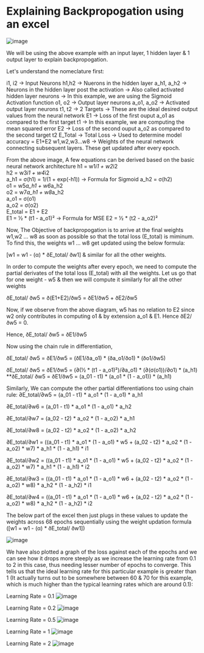 # Explaining Backpropogation using an excel

![image](https://github.com/KartikS07/ERAV1_S6_Assignment_Part_1/assets/135399864/d5edd423-5d79-49b2-af3f-d9dd5a7d6e92)

We will be using the above example with an input layer, 1 hidden layer & 1 output layer to explain backpropogation. 

Let's understand the nomeclature first:

i1, i2 -> Input Neurons
h1,h2 -> Nuerons in the hidden layer
a_h1, a_h2 -> Neurons in the hidden layer post the activation -> Also called activated hidden layer neurons -> In this example, we are using the Sigmoid Activation function
o1, o2 -> Output layer neurons
a_o1, a_o2 -> Activated output layer neurons
t1, t2 -> 2 Targets -> These are the ideal desired output values from the neural network
E1 -> Loss of the first ouput a_o1 as compared to the first target t1 -> In this example, we are computing the mean squared error
E2 -> Loss of the second ouput a_o2 as compared to the second target t2
E_Total -> Total Loss -> Used to determine model accuracy = E1+E2
w1,w2,w3...w8 -> Weights of the neural network connecting subsequent layers. These get updated after every epoch.

From the above image, A few equations can be derived based on the basic neural network architecture
h1 = w1*i1 + w2*i2		
h2 = w3*i1 + w4*i2		
a_h1 = σ(h1) = 1/(1 + exp(-h1))	-> Formula for Sigmoid
a_h2 = σ(h2)		
o1 = w5*a_h1 + w6*a_h2		
o2 = w7*a_h1 + w8*a_h2		
a_o1 = σ(o1)		
a_o2 = σ(o2)		
E_total = E1 + E2		
E1 = ½ * (t1 - a_o1)²		-> Formula for MSE
E2 = ½ * (t2 - a_o2)²		

Now, The Objective of backpropogation is to arrive at the final weights w1,w2 ... w8 as soon as possible so that the total loss (E_total) is miminum. To find this, the weights w1 ... w8 get updated using the below formula:

[w1 = w1 - (α) * ðE_total/ ðw1] & similar for all the other weights.


In order to compute the weights after every epoch, we need to compute the partial derivates of the total loss (E_total) with all the weights. Let us go that for one weight - w5 & then we will compute it similarly for all the other weights

ðE_total/ ðw5 = ð(E1+E2)/ðw5 = ðE1/ðw5 + ðE2/ðw5

Now, if we observe from the above diagram, w5 has no relation to E2 since w2 only contributes in computing o1 & by extension a_o1 & E1. Hence ðE2/ðw5 = 0.

Hence, ðE_total/ ðw5  = ðE1/ðw5

Now using the chain rule in differentiation,

ðE_total/ ðw5  = ðE1/ðw5 = (ðE1/ða_o1) * (ða_o1/ðo1) * (ðo1/ðw5)

ðE_total/ ðw5  = ðE1/ðw5 = (∂(½ * (t1 - a_o1)²)/∂a_o1) * (∂(σ(o1))/∂o1) * (a_h1)
**ðE_total/ ðw5  = ðE1/ðw5 = (a_01 - t1) * (a_o1 * (1 - a_o1)) * (a_h1)

Similarly, We can compute the other partial differentiations too using chain rule:
∂E_total/∂w5 = (a_01 - t1) * a_o1 * (1 - a_o1) *  a_h1					

∂E_total/∂w6 = (a_01 - t1) * a_o1 * (1 - a_o1) *  a_h2					

∂E_total/∂w7 = (a_02 - t2) * a_o2 * (1 - a_o2) *  a_h1					

∂E_total/∂w8 = (a_02 - t2) * a_o2 * (1 - a_o2) *  a_h2

∂E_total/∂w1 = ((a_01 - t1) * a_o1 * (1 - a_o1) * w5 +  (a_02 - t2) * a_o2 * (1 - a_o2) * w7) * a_h1 * (1 - a_h1) * i1												

∂E_total/∂w2 = ((a_01 - t1) * a_o1 * (1 - a_o1) * w5 +  (a_02 - t2) * a_o2 * (1 - a_o2) * w7) * a_h1 * (1 - a_h1) * i2												

∂E_total/∂w3 = ((a_01 - t1) * a_o1 * (1 - a_o1) * w6 +  (a_02 - t2) * a_o2 * (1 - a_o2) * w8) * a_h2 * (1 - a_h2) * i1												

∂E_total/∂w4 = ((a_01 - t1) * a_o1 * (1 - a_o1) * w6 +  (a_02 - t2) * a_o2 * (1 - a_o2) * w8) * a_h2 * (1 - a_h2) * i2												


The below part of the excel then just plugs in these values to update the weights across 68 epochs sequentially using the weight updation formula ([w1 = w1 - (α) * ðE_total/ ðw1])

![image](https://github.com/KartikS07/ERAV1_S6_Assignment_Part_1/assets/135399864/e9265572-eb0c-4566-ab54-e5a7b09c4c6d)



We have also plotted a graph of the loss against each of the epochs and we can see how it drops more steeply as we increase the learning rate from 0.1 to 2 in this case, thus needing lesser number of epochs to converge. This tells us that the ideal learning rate for this particular example is greater than 1 (It actually turns out to be somewhere between 60 & 70 for this example, which is much higher than the typical learning rates which are around 0.1):

Learning Rate = 0.1
![image](https://github.com/KartikS07/ERAV1_S6_Assignment_Part_1/assets/135399864/0f16e8af-5308-409f-aadc-dd9f2984864a)

Learning Rate = 0.2
![image](https://github.com/KartikS07/ERAV1_S6_Assignment_Part_1/assets/135399864/9bf7805f-9996-4899-9755-0b518a9243ff)

Learning Rate = 0.5
![image](https://github.com/KartikS07/ERAV1_S6_Assignment_Part_1/assets/135399864/8778cd5a-b0ae-4153-a119-30522738b00d)

Learning Rate = 1
![image](https://github.com/KartikS07/ERAV1_S6_Assignment_Part_1/assets/135399864/408921b0-23fe-4836-9324-e5e5a67753bf)

Learning Rate = 2
![image](https://github.com/KartikS07/ERAV1_S6_Assignment_Part_1/assets/135399864/565e674f-a0bb-4db3-bcf1-926e62278bbc)






